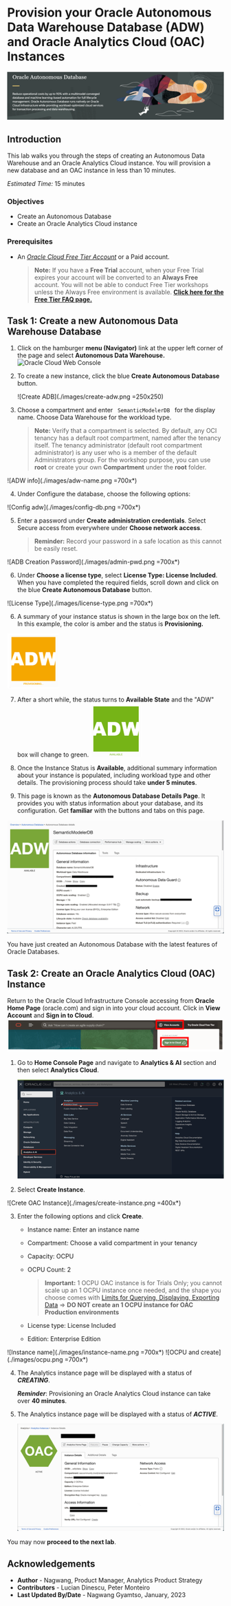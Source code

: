 # Provision your Oracle Autonomous Data Warehouse Database (ADW) and Oracle Analytics Cloud (OAC) Instances

![Autonomous Databases](./images/adb_banner2.png)

## Introduction

This lab walks you through the steps of creating an Autonomous Data Warehouse and an Oracle Analytics Cloud instance. You will provision a new database and an OAC instance in less than 10 minutes.

_Estimated Time:_ 15 minutes

### Objectives
- Create an Autonomous Database
- Create an Oracle Analytics Cloud instance

### Prerequisites

* An [_Oracle Cloud Free Tier Account_](https://www.oracle.com/cloud/free/) or a Paid account.  

  > **Note:** If you have a **Free Trial** account, when your Free Trial expires your account will be converted to an **Always Free** account. You will not be able to conduct Free Tier workshops unless the Always Free environment is available. **[Click here for the Free Tier FAQ page.](https://www.oracle.com/cloud/free/faq.html)**

## Task 1: Create a new Autonomous Data Warehouse Database

1. Click on the hamburger **menu (Navigator)** link at the upper left corner of the page and select **Autonomous Data Warehouse.**  
    ![Oracle Cloud Web Console](https://oracle-livelabs.github.io/common/images/console/database-adw.png)

2. To create a new instance, click the blue **Create Autonomous Database** button.

    ![Create ADB](./images/create-adw.png =250x250)

3. Choose a compartment and enter <code> SemanticModelerDB </code> for the display name. Choose Data Warehouse for the workload type.

    >**Note:** Verify that a compartment is selected. By default, any OCI tenancy has a default root compartment, named after the tenancy itself. The tenancy administrator (default root compartment administrator) is any user who is a member of the default Administrators group. For the workshop purpose, you can use **root** or create your own **Compartment** under the **root** folder.

  ![ADW info](./images/adw-name.png =700x*)

4. Under Configure the database, choose the following options:

  ![Config adw](./images/config-db.png =700x*)

5. Enter a password under **Create administration credentials**. Select Secure access from everywhere under **Choose network access**.

    >**Reminder:** Record your password in a safe location as this cannot be easily reset.

  ![ADB Creation Password](./images/admin-pwd.png =700x*)

6. Under **Choose a license type**, select **License Type: License Included**. When you have completed the required fields, scroll down and click on the blue **Create Autonomous Database** button.  

  ![License Type](./images/license-type.png =700x*)

6. A summary of your instance status is shown in the large box on the left. In this example, the color is amber and the status is **Provisioning.**  

  ![ADB Creation Provisioning Amber](./images/amber.png)

7. After a short while, the status turns to **Available State** and the "ADW" box will change to green.
  ![ADB Creation Provisioning Green](./images/green.png)

8. Once the Instance Status is **Available**, additional summary information about your instance is populated, including workload type and other details. The provisioning process should take **under 5 minutes**.

9. This page is known as the **Autonomous Database Details Page**. It provides you with status information about your database, and its configuration. Get **familiar** with the buttons and tabs on this page.  

  ![ADB Creation Details](./images/adw-details.png)

You have just created an Autonomous Database with the latest features of Oracle Databases.

## Task 2: Create an Oracle Analytics Cloud (OAC) Instance

Return to the Oracle Cloud Infrastructure Console accessing from **Oracle Home Page** (oracle.com) and sign in into your cloud account.
Click in **View Account** and **Sign in to Cloud**.  
![Oracle Console SignIn](./images/lab200_1.png)

1. Go to **Home Console Page** and navigate to **Analytics & AI** section and then select **Analytics Cloud**.

    ![Oracle Analytics Console](./images/analytics-cloud.png)

2. Select **Create Instance**.

  ![Crete OAC Instance](./images/create-instance.png =400x*)

3. Enter the following options and click **Create**.
    * Instance name: Enter an instance name
    * Compartment: Choose a valid compartment in your tenancy
    * Capacity: OCPU
    * OCPU Count: 2
      > **Important:** 1 OCPU OAC instance is for Trials Only; you cannot scale up an 1 OCPU instance once needed, and the shape you choose comes with [Limits for Querying, Displaying, Exporting Data](https://docs.oracle.com/en/cloud/paas/analytics-cloud/acsom/create-services-oracle-analytics-cloud.html#GUID-164D8568-9AE3-4A74-9F1A-0D87B78713C9) => **DO NOT create an 1 OCPU instance for OAC Production environments**

    * License type: License Included
    * Edition: Enterprise Edition

  ![Instance name](./images/instance-name.png =700x*)
  ![OCPU and create](./images/ocpu.png =700x*)

4. The Analytics instance page will be displayed with a status of ***CREATING***.

    ***Reminder***: Provisioning an Oracle Analytics Cloud instance can take over **40 minutes**.

6. The Analytics instance page will be displayed with a status of ***ACTIVE***.  

    ![OAC Instance Active](./images/oac-details.png)


You may now **proceed to the next lab**.

## **Acknowledgements**

* **Author** - Nagwang, Product Manager, Analytics Product Strategy
* **Contributors** -  Lucian Dinescu, Peter Monteiro
* **Last Updated By/Date** - Nagwang Gyamtso, January, 2023
